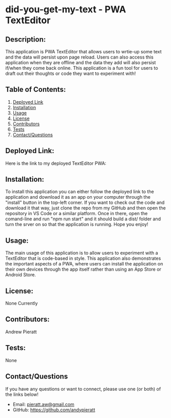 # did-you-get-my-text - PWA TextEditor

## Description:

This application is PWA TextEditor that allows users to wrtie-up some text and the data will persist upon page reload. Users can also access this application when they are offline and the data they add will also persist if/when they come back online. This application is a fun tool for users to draft out their thoughts or code they want to experiment with!

## Table of Contents:

1. [Deployed Link](#deployedlink)
1. [Installation](#installation)
1. [Usage](#usage)
1. [License](#license)
1. [Contributors](#contributors)
1. [Tests](#tests)
1. [Contact/Questions](#contactquestions)

## Deployed Link:

Here is the link to my deployed TextEditor PWA:

## Installation:

To install this application you can either follow the deployed link to the application and download it as an app on your computer through the "install" button in the top-left corner. If you want to check out the code and download it that way, just clone the repo from my GitHub and then open the repository in VS Code or a similar platform. Once in there, open the comand-line and run "npm run start" and it should build a dist/ folder and turn the srver on so that the application is running. Hope you enjoy!

## Usage:

The main usage of this application is to allow users to experiment with a TextEditor that is code-based in style. This application also demonstrates the important aspects of a PWA, where users can install the application on their own devices through the app itself rather than using an App Store or Android Store.

## License:

None Currently

## Contributors:

Andrew Pieratt

## Tests:

None

## Contact/Questions

If you have any questions or want to connect, please use one (or both) of the links below!

- Email: pieratt.aw@gmail.com
- GitHub: https://github.com/andypieratt
